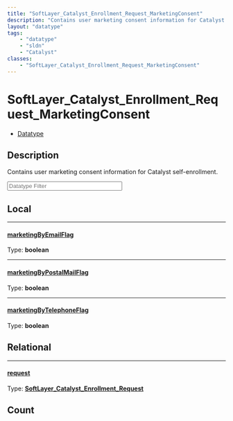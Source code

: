 ```yaml
---
title: "SoftLayer_Catalyst_Enrollment_Request_MarketingConsent"
description: "Contains user marketing consent information for Catalyst self-enrollment."
layout: "datatype"
tags:
    - "datatype"
    - "sldn"
    - "Catalyst"
classes:
    - "SoftLayer_Catalyst_Enrollment_Request_MarketingConsent"
---
```


# SoftLayer_Catalyst_Enrollment_Request_MarketingConsent
<div id='service-datatype'>
    <ul id='sldn-reference-tabs'>
        <li id='datatype'> <a href='/reference/datatypes/SoftLayer_Catalyst_Enrollment_Request_MarketingConsent' >Datatype</a></li>
    </ul>
</div>

## Description 


Contains user marketing consent information for Catalyst self-enrollment. 





<!-- Filer BEGIN -->
<div class="view-filters">
        <div class="clearfix">
            <div class="search-input-box">
                <input placeholder="Datatype Filter" onkeyup="titleSearch(inputId='prop-input', divId='properties', elementClass='prop-row')" 
                    type="text" id="prop-input" value="" size="30" maxlength="128" class="form-text">
            </div>
        </div>
</div>
<!-- Filer END -->

<div id="properties" class="content">
<div id="localProperties" class="prop-content" >

## Local
<div class="prop-row">

-----
[marketingByEmailFlag]: #marketingbyemailflag
#### [marketingByEmailFlag]
  
<span class="type-label">Type: </span>**boolean**  



</div>
<div class="prop-row">

-----
[marketingByPostalMailFlag]: #marketingbypostalmailflag
#### [marketingByPostalMailFlag]
  
<span class="type-label">Type: </span>**boolean**  



</div>
<div class="prop-row">

-----
[marketingByTelephoneFlag]: #marketingbytelephoneflag
#### [marketingByTelephoneFlag]
  
<span class="type-label">Type: </span>**boolean**  



</div>
</div>
<!-- LOCAL PROPERTY END -->

<div id="relationalProperties"  class="prop-content" >

## Relational
<div class="prop-row">

-----
[request]: #request
#### [request]
  
<span class="type-label">Type: </span>**<a href='/reference/datatypes/SoftLayer_Catalyst_Enrollment_Request'>SoftLayer_Catalyst_Enrollment_Request </a>**  



</div>

## Count
</div>


